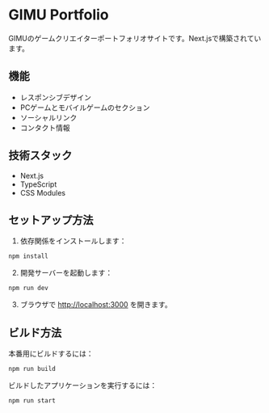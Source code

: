 # GIMU Portfolio

GIMUのゲームクリエイターポートフォリオサイトです。Next.jsで構築されています。

## 機能

- レスポンシブデザイン
- PCゲームとモバイルゲームのセクション
- ソーシャルリンク
- コンタクト情報

## 技術スタック

- Next.js
- TypeScript
- CSS Modules

## セットアップ方法

1. 依存関係をインストールします：

```bash
npm install
```

2. 開発サーバーを起動します：

```bash
npm run dev
```

3. ブラウザで [http://localhost:3000](http://localhost:3000) を開きます。

## ビルド方法

本番用にビルドするには：

```bash
npm run build
```

ビルドしたアプリケーションを実行するには：

```bash
npm run start
```